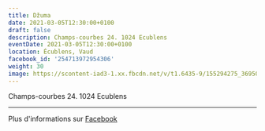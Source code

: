 ```yaml
---
title: Džuma
date: 2021-03-05T12:30:00+0100
draft: false
description: Champs-courbes 24. 1024 Ecublens
eventDate: 2021-03-05T12:30:00+0100
location: Écublens, Vaud
facebook_id: '254713972954306'
weight: 30
image: https://scontent-iad3-1.xx.fbcdn.net/v/t1.6435-9/155294275_3695079563921169_4909597834044538694_n.jpg?_nc_cat=101&ccb=1-7&_nc_sid=9e60e4&_nc_eui2=AeG8UClbWf29AU_nXjdq3EWH_4HHzzV0GSb_gcfPNXQZJh84GYNGo4_Z5Cn5-iLlSDRJM0isnap6RFoid72tsV9o&_nc_ohc=OC1WJHXJx3IQ7kNvwFC89CI&_nc_oc=Adm4WneKCMWIL67HQlFEf9HEHK0qmN0BIWwzto8flrNWvO03m8X5llhFYXr6eYOji0k&_nc_zt=23&_nc_ht=scontent-iad3-1.xx&edm=ABTKTjYEAAAA&_nc_gid=WaNGN5QaaMeLvI4inJEboA&oh=00_AfOW7C4iUrCw1xrls7Ia9nec_ajgedAGm67j2NkLu7XeaQ&oe=68857E5B
---
```


Champs-courbes 24. 1024 Ecublens

---

Plus d'informations sur [Facebook](https://facebook.com/events/254713972954306)